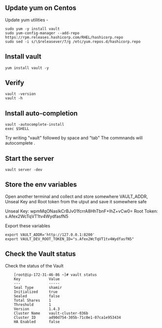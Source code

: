 

## Update yum on Centos
Update yum utilities - 

    sudo yum -y install vault
    sudo yum-config-manager --add-repo https://rpm.releases.hashicorp.com/RHEL/hashicorp.repo
    sudo sed -i s/\$releasever/7/g /etc/yum.repos.d/hashicorp.repo



## Install vault

    yum install vault -y 

## Verify 
  
    vault -version 
    vault -h 
    
## Install auto-completion
  
    vault -autocomplete-install
    exec $SHELL
    
Try writing "vault" followed by space and "tab"
The commnands will autocomplete . 


## Start the server 

    vault server -dev

## Store the env variables
Open another terminal and collect and store somewhere VAULT_ADDR, Unseal Key and Root token from the utput and save it somewhere safe
   
   Unseal Key: wpmMqONasIkCrBJv01fcrrA8HhTbnF+IhZ+vCw0=
    Root Token: s.Afex2WcTqVT1tv4WydfasfN5

Export these variables 

    export VAULT_ADDR='http://127.0.0.1:8200'
    export VAULT_DEV_ROOT_TOKEN_ID="s.Afex2WcTqVT1tv4WydfasfN5"
    
  ## Check the Vault status 
  Check the status of the Vault 
    
        [root@ip-172-31-46-86 ~]# vault status
        Key             Value
        ---             -----
        Seal Type       shamir
        Initialized     true
        Sealed          false
        Total Shares    1
        Threshold       1
        Version         1.4.3
        Cluster Name    vault-cluster-036b
        Cluster ID      ad90d754-305b-71c0e1-07ca1e953434
        HA Enabled      false




  

